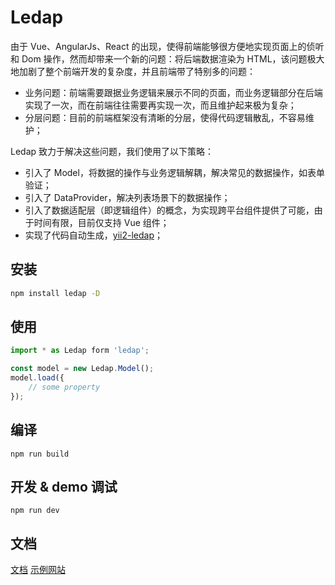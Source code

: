 # Ledap

由于 Vue、AngularJs、React 的出现，使得前端能够很方便地实现页面上的侦听和 Dom 操作，然而却带来一个新的问题：将后端数据渲染为 HTML，该问题极大地加剧了整个前端开发的复杂度，并且前端带了特别多的问题：

- 业务问题：前端需要跟据业务逻辑来展示不同的页面，而业务逻辑部分在后端实现了一次，而在前端往往需要再实现一次，而且维护起来极为复杂；
- 分层问题：目前的前端框架没有清晰的分层，使得代码逻辑散乱，不容易维护；

Ledap 致力于解决这些问题，我们使用了以下策略：

- 引入了 Model，将数据的操作与业务逻辑解耦，解决常见的数据操作，如表单验证；
- 引入了 DataProvider，解决列表场景下的数据操作；
- 引入了数据适配层（即逻辑组件）的概念，为实现跨平台组件提供了可能，由于时间有限，目前仅支持 Vue 组件；
- 实现了代码自动生成，[yii2-ledap](https://ethercap.gitbook.io/ledap/zh-cn/yii2-ledap)；

## 安装

```bash
npm install ledap -D
```

## 使用

```javascript
import * as Ledap form 'ledap';

const model = new Ledap.Model();
model.load({
    // some property
});
```

## 编译

```
npm run build
```

## 开发 & demo 调试

```
npm run dev
```

## 文档

[文档](http://zhiyuancap.com/ledap.org/)
[示例网站](https://widget.ethercap.com/ledap/default/index)
